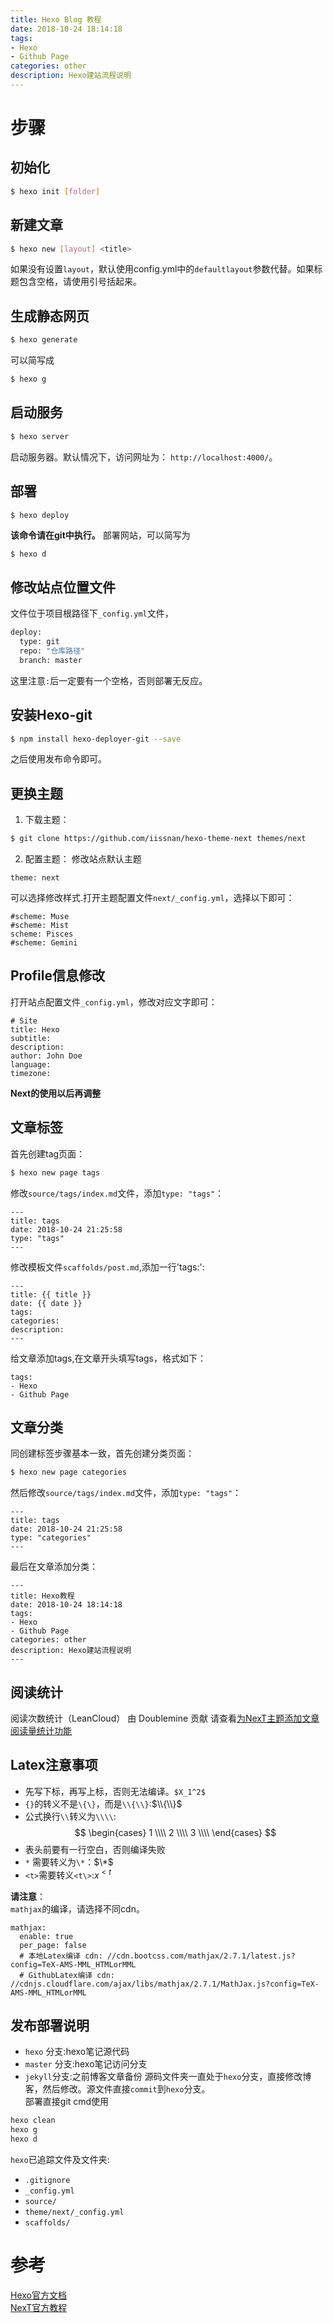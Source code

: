 ```yaml
---
title: Hexo Blog 教程
date: 2018-10-24 18:14:18
tags: 
- Hexo 
- Github Page
categories: other
description: Hexo建站流程说明
---
```


# 步骤 #
## 初始化 ##
``` bash
$ hexo init [folder]
```

## 新建文章 ##
``` bash
$ hexo new [layout] <title>
```
如果没有设置`layout`，默认使用config.yml中的`defaultlayout`参数代替。如果标题包含空格，请使用引号括起来。

## 生成静态网页 ##
``` bash
$ hexo generate
```
可以简写成
``` bash
$ hexo g
```

## 启动服务 ##
``` bash
$ hexo server
```
启动服务器。默认情况下，访问网址为： `http://localhost:4000/`。

## 部署 ##
``` bash
$ hexo deploy
```
**该命令请在git中执行。**  部署网站，可以简写为
```
$ hexo d
```

## 修改站点位置文件 ##
文件位于项目根路径下`_config.yml`文件，
``` bash
deploy:
  type: git
  repo: "仓库路径"
  branch: master
```
这里注意`:`后一定要有一个空格，否则部署无反应。
  
## 安装Hexo-git ##
``` bash
$ npm install hexo-deployer-git --save
```
之后使用发布命令即可。

## 更换主题 ##
1. 下载主题：
``` bash
$ git clone https://github.com/iissnan/hexo-theme-next themes/next
```
2. 配置主题：
修改站点默认主题
``` 
theme: next
```
可以选择修改样式.打开主题配置文件`next/_config.yml`，选择以下即可：
``` 
#scheme: Muse
#scheme: Mist
scheme: Pisces
#scheme: Gemini
```

## Profile信息修改 ##
打开站点配置文件`_config.yml`，修改对应文字即可：
```
# Site
title: Hexo
subtitle:
description:
author: John Doe
language:
timezone:
```
**Next的使用以后再调整**

## 文章标签 ##
首先创建tag页面：
``` bash
$ hexo new page tags
```
修改`source/tags/index.md`文件，添加`type: "tags"`：
```
---
title: tags
date: 2018-10-24 21:25:58
type: "tags"
---
```
修改模板文件`scaffolds/post.md`,添加一行'tags:':
```
---
title: {{ title }}
date: {{ date }}
tags:
categories:
description:
---
```
给文章添加tags,在文章开头填写tags，格式如下：
```
tags: 
- Hexo 
- Github Page
```

## 文章分类 ##
同创建标签步骤基本一致，首先创建分类页面：
``` bash
$ hexo new page categories
```
然后修改`source/tags/index.md`文件，添加`type: "tags"`：
```
---
title: tags
date: 2018-10-24 21:25:58
type: "categories"
---
```
最后在文章添加分类：
```
---
title: Hexo教程
date: 2018-10-24 18:14:18
tags: 
- Hexo 
- Github Page
categories: other
description: Hexo建站流程说明
---
```

## 阅读统计 ##
阅读次数统计（LeanCloud） 由 Doublemine 贡献
请查看[为NexT主题添加文章阅读量统计功能](https://notes.wanghao.work/2015-10-21-%E4%B8%BANexT%E4%B8%BB%E9%A2%98%E6%B7%BB%E5%8A%A0%E6%96%87%E7%AB%A0%E9%98%85%E8%AF%BB%E9%87%8F%E7%BB%9F%E8%AE%A1%E5%8A%9F%E8%83%BD.html#%E9%85%8D%E7%BD%AELeanCloud)

## Latex注意事项 ##
- 先写下标，再写上标，否则无法编译。`$X_1^2$`
- `{}`的转义不是`\{\}`，而是`\\{\\}`:$\\{\\}$
- 公式换行`\\`转义为`\\\\`:
$$
\begin{cases}
1 \\\\
2 \\\\
3 \\\\
\end{cases}
$$
- 表头前要有一行空白，否则编译失败
- `*` 需要转义为`\*`：$\*$
- `<t>`需要转义`<t\>`:$x^{<t\>}$

**请注意**：  
`mathjax`的编译，请选择不同cdn。
``` 
mathjax:
  enable: true
  per_page: false
  # 本地Latex编译 cdn: //cdn.bootcss.com/mathjax/2.7.1/latest.js?config=TeX-AMS-MML_HTMLorMML
  # GithubLatex编译 cdn: //cdnjs.cloudflare.com/ajax/libs/mathjax/2.7.1/MathJax.js?config=TeX-AMS-MML_HTMLorMML
```

## 发布部署说明 ##
- `hexo` 分支:hexo笔记源代码
- `master` 分支:hexo笔记访问分支
- `jekyll`分支:之前博客文章备份
源码文件夹一直处于`hexo`分支，直接修改博客，然后修改。源文件直接`commit`到`hexo`分支。  
部署直接git cmd使用
``` bash
hexo clean
hexo g
hexo d
```
`hexo`已追踪文件及文件夹:
- `.gitignore`
- `_config.yml`
- `source/`
- `theme/next/_config.yml`
- `scaffolds/`


# 参考 #

[Hexo官方文档](https://hexo.io/zh-cn/docs/commands)  
[NexT官方教程](https://theme-next.iissnan.com/getting-started.html)